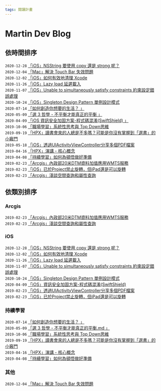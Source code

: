 ```yaml
---
tags: 閱讀計畫
---
```


# Martin Dev Blog

## 依時間排序

 `2020-12-28`  [「iOS」NSString 要使用 copy 還是 strong 呢？](https://github.com/MartinHuang0933/Blog/blob/master/iOS/%E3%80%8CiOS%E3%80%8DNSString%E8%A6%81%E4%BD%BF%E7%94%A8copy%E9%82%84%E6%98%AFstrong%E5%91%A2%EF%BC%9F.md)  
 `2020-12-04`  [「Mac」解決 Touch Bar 失效問題](https://github.com/MartinHuang0933/Blog/blob/master/Ohter/%E3%80%8CMac%E3%80%8D%E8%A7%A3%E6%B1%BATouchBar%E5%A4%B1%E6%95%88%E5%95%8F%E9%A1%8C.md)  
 `2020-12-02`  [「iOS」如何有效地清理 Xcode](https://github.com/MartinHuang0933/Blog/blob/master/iOS/%E3%80%8CiOS%E3%80%8D%E5%A6%82%E4%BD%95%E6%9C%89%E6%95%88%E5%9C%B0%E6%B8%85%E7%90%86Xcode.md)  
 `2020-11-26`  [「iOS」Lazy load 延遲載入](https://github.com/MartinHuang0933/Blog/blob/master/iOS/%E3%80%8CiOS%E3%80%8DLazy%20load%20%E5%BB%B6%E9%81%B2%E8%BC%89%E5%85%A5.md)  
 `2020-11-07`  [「iOS」Unable to simultaneously satisfy constraints 約束設定錯誤處理](https://github.com/MartinHuang0933/Blog/blob/master/iOS/Unable%20to%20simultaneously%20satisfy%20constraints%20%E7%B4%84%E6%9D%9F%E8%A8%AD%E5%AE%9A%E9%8C%AF%E8%AA%A4%E8%99%95%E7%90%86.md)  
`2020-10-24`  [「iOS」Singleton Design Pattern 單例設計模式](https://github.com/MartinHuang0933/Blog/blob/master/iOS/Singleton%20Design%20Pattern%20%E5%96%AE%E4%BE%8B%E8%A8%AD%E8%A8%88%E6%A8%A1%E5%BC%8F.md)  
`2020-07-14`  [「如何創造你想要的生活？ 」](https://github.com/MartinHuang0933/Blog/blob/master/Reading/%E5%A6%82%E4%BD%95%E5%89%B5%E9%80%A0%E4%BD%A0%E6%83%B3%E8%A6%81%E7%9A%84%E7%94%9F%E6%B4%BB.md)  
`2020-05-09`  [「選 3 哲學 - 不平衡才能真正的平衡 」](https://github.com/MartinHuang0933/Blog/blob/master/Reading/%E9%81%B83%E5%93%B2%E5%AD%B8-%E4%B8%8D%E5%B9%B3%E8%A1%A1%E6%89%8D%E8%83%BD%E7%9C%9F%E6%AD%A3%E7%9A%84%E5%B9%B3%E8%A1%A1.md)  
`2020-04-09`  [「iOS 資訊安全加固方案-程式碼混淆(SwiftShield) 」](https://github.com/MartinHuang0933/Blog/blob/master/iOS/iOS%20%E8%B3%87%E8%A8%8A%E5%AE%89%E5%85%A8%E5%8A%A0%E5%9B%BA%E6%96%B9%E6%A1%88-%E7%A8%8B%E5%BC%8F%E7%A2%BC%E6%B7%B7%E6%B7%86(SwiftShield).md)  
`2019-10-06`  [「職場學習」系統性思考與 Top Down思維 ](https://github.com/MartinHuang0933/Blog/issues/8)  
`2019-09-19`  [「HPX」讀書會來的人總是不多嗎？可能是你沒有掌握到「選書」的小竅門](https://github.com/MartinHuang0933/Blog/issues/7)  
`2019-05-18`  [「iOS」透過UIActivityViewController分享多個PDF檔案](https://github.com/MartinHuang0933/Blog/issues/5)  
`2019-04-16`  [「HPX」演講 - 核心概念](https://github.com/MartinHuang0933/Blog/issues/6)  
`2019-04-08`  [「持續學習」如何為頓悟做好準備](https://github.com/MartinHuang0933/Blog/issues/4)  
`2019-02-23`  [「Arcgis」內政部20米DTM資料加值應用WMTS服務](https://github.com/MartinHuang0933/Blog/issues/1)  
`2019-02-23`  [「iOS」已於Project禁止旋轉，但iPad還是可以旋轉](https://github.com/MartinHuang0933/Blog/issues/2)  
`2019-02-23`  [「Arcgis」淺談空間查詢和屬性查詢](https://github.com/MartinHuang0933/Blog/issues/3) 

## 依類別排序

### Arcgis
`2019-02-23`  [「Arcgis」內政部20米DTM資料加值應用WMTS服務](https://github.com/MartinHuang0933/Blog/issues/1)  
`2019-02-23`  [「Arcgis」淺談空間查詢和屬性查詢](https://github.com/MartinHuang0933/Blog/issues/3)

### iOS
 `2020-12-28`  [「iOS」NSString 要使用 copy 還是 strong 呢？](https://github.com/MartinHuang0933/Blog/blob/master/iOS/%E3%80%8CiOS%E3%80%8DNSString%E8%A6%81%E4%BD%BF%E7%94%A8copy%E9%82%84%E6%98%AFstrong%E5%91%A2%EF%BC%9F.md)  
 `2020-12-02`  [「iOS」如何有效地清理 Xcode](https://github.com/MartinHuang0933/Blog/blob/master/iOS/%E3%80%8CiOS%E3%80%8D%E5%A6%82%E4%BD%95%E6%9C%89%E6%95%88%E5%9C%B0%E6%B8%85%E7%90%86Xcode.md)  
 `2020-11-26`  [「iOS」Lazy load 延遲載入](https://github.com/MartinHuang0933/Blog/blob/master/iOS/%E3%80%8CiOS%E3%80%8DLazy%20load%20%E5%BB%B6%E9%81%B2%E8%BC%89%E5%85%A5.md)  
`2020-11-07`  [「iOS」Unable to simultaneously satisfy constraints 約束設定錯誤處理](https://github.com/MartinHuang0933/Blog/blob/master/iOS/Unable%20to%20simultaneously%20satisfy%20constraints%20%E7%B4%84%E6%9D%9F%E8%A8%AD%E5%AE%9A%E9%8C%AF%E8%AA%A4%E8%99%95%E7%90%86.md)  
`2020-10-24`  [「iOS」Singleton Design Pattern 單例設計模式](https://github.com/MartinHuang0933/Blog/blob/master/iOS/Singleton%20Design%20Pattern%20%E5%96%AE%E4%BE%8B%E8%A8%AD%E8%A8%88%E6%A8%A1%E5%BC%8F.md)  
`2020-04-09`  [「iOS」資訊安全加固方案-程式碼混淆(SwiftShield) ](https://github.com/MartinHuang0933/Blog/blob/master/iOS/iOS%20%E8%B3%87%E8%A8%8A%E5%AE%89%E5%85%A8%E5%8A%A0%E5%9B%BA%E6%96%B9%E6%A1%88-%E7%A8%8B%E5%BC%8F%E7%A2%BC%E6%B7%B7%E6%B7%86(SwiftShield).md)  
`2019-02-23`  [「iOS」透過UIActivityViewController分享多個PDF檔案](https://github.com/MartinHuang0933/Blog/issues/5)  
`2019-02-23`  [「iOS」已於Project禁止旋轉，但iPad還是可以旋轉](https://github.com/MartinHuang0933/Blog/issues/2)

### 持續學習
`2020-07-14`  [「如何創造你想要的生活？ 」](https://github.com/MartinHuang0933/Blog/blob/master/Reading/%E5%A6%82%E4%BD%95%E5%89%B5%E9%80%A0%E4%BD%A0%E6%83%B3%E8%A6%81%E7%9A%84%E7%94%9F%E6%B4%BB.md)  
`2020-05-09`  [「選 3 哲學 - 不平衡才能真正的平衡.md 」](https://github.com/MartinHuang0933/Blog/blob/master/Reading/%E9%81%B83%E5%93%B2%E5%AD%B8-%E4%B8%8D%E5%B9%B3%E8%A1%A1%E6%89%8D%E8%83%BD%E7%9C%9F%E6%AD%A3%E7%9A%84%E5%B9%B3%E8%A1%A1.md)  
`2019-10-06`  [「職場學習」系統性思考與 Top Down思維 ](https://github.com/MartinHuang0933/Blog/issues/8)  
`2019-09-19`  [「HPX」讀書會來的人總是不多嗎？可能是你沒有掌握到「選書」的小竅門](https://github.com/MartinHuang0933/Blog/issues/7)  
`2019-04-16`  [「HPX」演講 - 核心概念](https://github.com/MartinHuang0933/Blog/issues/6)  
`2019-04-08`  [「持續學習」如何為頓悟做好準備](https://github.com/MartinHuang0933/Blog/issues/4)  

### 其他

 `2020-12-04`  [「Mac」解決 Touch Bar 失效問題](https://github.com/MartinHuang0933/Blog/blob/master/Ohter/%E3%80%8CMac%E3%80%8D%E8%A7%A3%E6%B1%BATouchBar%E5%A4%B1%E6%95%88%E5%95%8F%E9%A1%8C.md)  